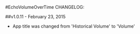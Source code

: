 #EchoVolumeOverTime CHANGELOG:

##v1.0.11 - February 23, 2015

* App title was changed from 'Historical Volume' to 'Volume'
